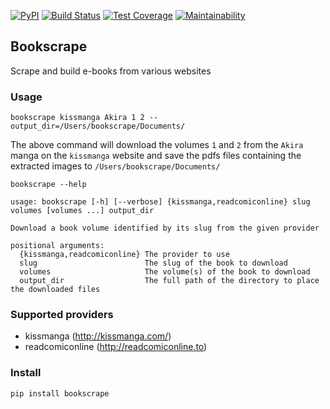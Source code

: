 [![PyPI](https://img.shields.io/pypi/v/bookscrape.svg)](https://pypi.python.org/pypi/bookscrape) [![Build Status](https://travis-ci.org/clemfromspace/bookscrape.svg?branch=master)](https://travis-ci.org/clemfromspace/bookscrape) [![Test Coverage](https://api.codeclimate.com/v1/badges/c716cb35ce542efa1bff/test_coverage)](https://codeclimate.com/github/clemfromspace/bookscrape/test_coverage) [![Maintainability](https://api.codeclimate.com/v1/badges/c716cb35ce542efa1bff/maintainability)](https://codeclimate.com/github/clemfromspace/bookscrape/maintainability)

## Bookscrape
Scrape and build e-books from various websites

### Usage
```
bookscrape kissmanga Akira 1 2 --output_dir=/Users/bookscrape/Documents/
```

The above command will download the volumes `1` and `2` from the `Akira` manga on the `kissmanga` website and save the pdfs files containing the extracted images to `/Users/bookscrape/Documents/`

```
bookscrape --help

usage: bookscrape [-h] [--verbose] {kissmanga,readcomiconline} slug volumes [volumes ...] output_dir

Download a book volume identified by its slug from the given provider

positional arguments:
  {kissmanga,readcomiconline} The provider to use
  slug                        The slug of the book to download
  volumes                     The volume(s) of the book to download
  output_dir                  The full path of the directory to place the downloaded files
```

### Supported providers
- kissmanga (http://kissmanga.com/)
- readcomiconline (http://readcomiconline.to)


### Install
```
pip install bookscrape
```
